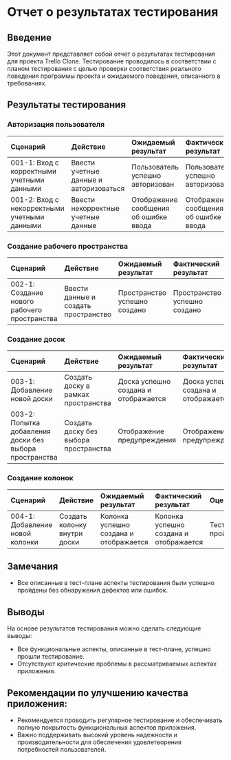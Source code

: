 # Отчет о результатах тестирования

## Введение
Этот документ представляет собой отчет о результатах тестирования для проекта Trello Clone. Тестирование проводилось в соответствии с планом тестирования с целью проверки соответствия реального поведения программы проекта и ожидаемого поведения, описанного в требованиях.

## Результаты тестирования

### Авторизация пользователя
| Сценарий | Действие | Ожидаемый результат | Фактический результат | Оценка |
|:---|:---|:---|:---|:---|
| 001-1: Вход с корректными учетными данными | Ввести учетные данные и авторизоваться | Пользователь успешно авторизован | Пользователь успешно авторизован | Тест пройден |
| 001-2: Вход с некорректными учетными данными | Ввести некорректные учетные данные | Отображение сообщения об ошибке ввода | Отображение сообщения об ошибке ввода | Тест пройден |

### Создание рабочего пространства
| Сценарий | Действие | Ожидаемый результат | Фактический результат | Оценка |
|:---|:---|:---|:---|:---|
| 002-1: Создание нового рабочего пространства | Ввести данные и создать пространство | Пространство успешно создано | Пространство успешно создано | Тест пройден |

### Создание досок
| Сценарий | Действие | Ожидаемый результат | Фактический результат | Оценка |
|:---|:---|:---|:---|:---|
| 003-1: Добавление новой доски | Создать доску в рамках пространства | Доска успешно создана и отображается | Доска успешно создана и отображается | Тест пройден |
| 003-2: Попытка добавления доски без выбора пространства | Создать доску без выбора пространства | Отображение предупреждения | Отображение предупреждения | Тест пройден |

### Создание колонок
| Сценарий | Действие | Ожидаемый результат | Фактический результат | Оценка |
|:---|:---|:---|:---|:---|
| 004-1: Добавление новой колонки | Создать колонку внутри доски | Колонка успешно создана и отображается | Колонка успешно создана и отображается | Тест пройден |

## Замечания
- Все описанные в тест-плане аспекты тестирования были успешно пройдены без обнаружения дефектов или ошибок.

## Выводы
На основе результатов тестирования можно сделать следующие выводы:
- Все функциональные аспекты, описанные в тест-плане, успешно прошли тестирование.
- Отсутствуют критические проблемы в рассматриваемых аспектах приложения.

## Рекомендации по улучшению качества приложения:
- Рекомендуется проводить регулярное тестирование и обеспечивать полную покрытость функциональных аспектов приложения.
- Важно поддерживать высокий уровень надежности и производительности для обеспечения удовлетворения потребностей пользователей.
